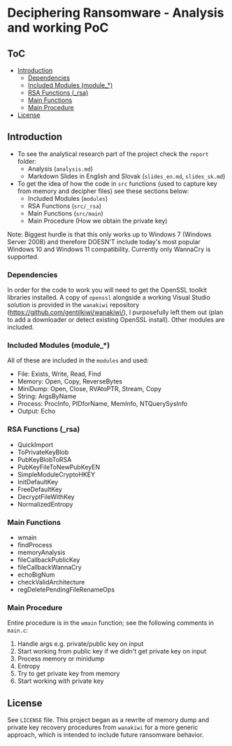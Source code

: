 # Deciphering Ransomware - Analysis and working PoC

## ToC

- [Introduction](#introduction)
  - [Dependencies](#dependencies)
  - [Included Modules (module_*) ](#included-modules-module_)
  - [RSA Functions (_rsa)](#rsa-functions-_rsa)
  - [Main Functions](#main-functions)
  - [Main Procedure](#main-procedure)
- [License](#license)

## Introduction

- To see the analytical research part of the project check the `report` folder:
  - Analysis (`analysis.md`)
  - Markdown Slides in English and Slovak (`slides_en.md`, `slides_sk.md`)
- To get the idea of how the code in `src` functions (used to capture key from memory and decipher files) see these sections below:
  - Included Modules (`modules`)
  - RSA Functions (`src/_rsa`)
  - Main Functions (`src/main`)
  - Main Procedure (How we obtain the private key)

Note: Biggest hurdle is that this only works up to Windows 7 (Windows Server 2008) and therefore DOESN'T include today's most popular Windows 10 and Windows 11 compatibility. Currently only WannaCry is supported.

### Dependencies

In order for the code to work you will need to get the OpenSSL toolkit libraries installed. A copy of `openssl` alongside a working Visual Studio solution is provided in the `wanakiwi` repository (https://github.com/gentilkiwi/wanakiwi/), I purposefully left them out (plan to add a downloader or detect existing OpenSSL install). Other modules are included.

### Included Modules (module_*)

All of these are included in the `modules` and used:

- File: Exists, Write, Read, Find
- Memory: Open, Copy, ReverseBytes
- MiniDump: Open, Close, RVAtoPTR, Stream, Copy
- String: ArgsByName
- Process: ProcInfo, PIDforName, MemInfo, NTQuerySysInfo
- Output: Echo

### RSA Functions (_rsa)

- QuickImport
- ToPrivateKeyBlob
- PubKeyBlobToRSA
- PubKeyFileToNewPubKeyEN
- SimpleModuleCryptoHKEY
- InitDefaultKey
- FreeDefaultKey
- DecryptFileWithKey
- NormalizedEntropy

### Main Functions

- wmain
- findProcess
- memoryAnalysis
- fileCallbackPublicKey
- fileCallbackWannaCry
- echoBigNum
- checkValidArchitecture
- regDeletePendingFileRenameOps

### Main Procedure

Entire procedure is in the `wmain` function; see the following comments in `main.c`:

1. Handle args e.g. private/public key on input
2. Start working from public key if we didn't get private key on input
3. Process memory or minidump
4. Entropy
5. Try to get private key from memory
6. Start working with private key

## License

See `LICENSE` file. This project began as a rewrite of memory dump and private key recovery procedures from `wanakiwi` for a more generic approach, which is intended to include future ransomware behavior. 
